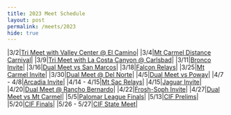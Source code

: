 ```yaml
---
title: 2023 Meet Schedule
layout: post
permalink: /meets/2023
hide: true
---
```


|3/2|[Tri Meet with Valley Center @ El Camino]({{site.baseurl}}//2023/VC_EC)|
|3/4|[Mt Carmel Distance Carnival]({{site.baseurl}}//2023/MCDC)|
|3/9|[Tri Meet with La Costa Canyon @ Carlsbad]({{site.baseurl}}//2023/LCC_CB)|
|3/11|[Bronco Invite]({{site.baseurl}}//2023/BI)|
|3/16|[Dual Meet vs San Marcos]({{site.baseurl}}//2023/SM)|
|3/18|[Falcon Relays]({{site.baseurl}}//2023/FR)|
|3/25|[Mt Carmel Invite]({{site.baseurl}}//2023/MCI)|
|3/30|[Dual Meet @ Del Norte]({{site.baseurl}}//2023/DN)|
|4/5|[Dual Meet vs Poway]({{site.baseurl}}//2023/PO)|
|4/7 - 4/8|[Arcadia Invite]({{site.baseurl}}//2023/AI)|
|4/14 - 4/15|[Mt Sac Relays]({{site.baseurl}}//2023/MSR)|
|4/15|[Jaguar Invite]({{site.baseurl}}//2023/JI)|
|4/20|[Dual Meet @ Rancho Bernardo]({{site.baseurl}}//2023/RB)|
|4/22|[Frosh-Soph Invite]({{site.baseurl}}//2023/FS)|
|4/27|[Dual Meet vs Mt Carmel]({{site.baseurl}}//2023/MC)|
|5/5|[Palomar League Finals]({{site.baseurl}}//2023/PLF)|
|5/13|[CIF Prelims]({{site.baseurl}}//2023/CIFP)|
|5/20|[CIF Finals]({{site.baseurl}}//2023/CIFF)|
|5/26 - 5/27|[CIF State Meet]({{site.baseurl}}//2023/CIFS)|